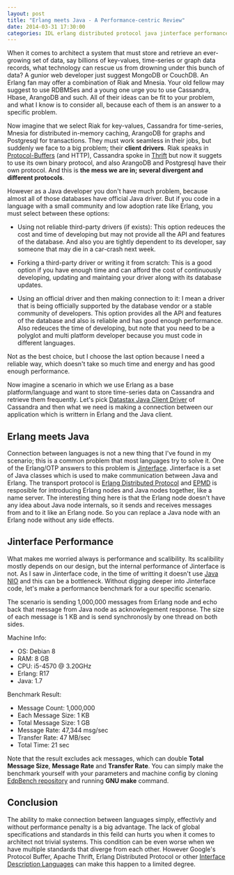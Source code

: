 ```yaml
---
layout: post
title: "Erlang meets Java - A Performance-centric Review"
date: 2014-03-31 17:30:00
categories: IDL erlang distributed protocol java jinterface performance benchmark database
---
```


When it comes to architect a system that must store and retrieve an ever-growing set of data, say billions of key-values, time-series or graph data records, what technology can rescue us from drowning under this bunch of data? A gunior web developer just suggest MongoDB or CouchDB. An Erlang fan may offer a combination of Riak and Mnesia. Your old fellow may suggest to use RDBMSes and a young one urge you to use Cassandra, Hbase, ArangoDB and such. All of their ideas can be fit to your problem, and what I know is to consider all, because each of them is an answer to a specific problem.

Now imagine that we select Riak for key-values, Cassandra for time-series, Mnesia for distributed in-memory caching, ArangoDB for graphs and Postgresql for transactions. They must work seamless in their jobs, but suddenly we face to a big problem; their **client drivers**. Riak speaks in [Protocol-Buffers](--link--) (and HTTP), Cassandra spoke in [Thrift](--link--) but now it suggets to use its own binary protocol, and also ArangoDB and Postgresql have their own protocol. And this is **the mess we are in; several divergent and different protocols**.

However as a Java developer you don't have much problem, because almost all of those databases have official Java driver. But if you code in a language with a small community and low adoption rate like Erlang, you must select between these options:

- Using not reliable third-party drivers (if exists):
This option redeuces the cost and time of developing but may not provide all the API and features of the database. And also you are tightly dependent to its developer, say someone that may die in a car-crash next week.

- Forking a third-party driver or writing it from scratch:
This is a good option if you have enough time and can afford the cost of continuously developing, updating and maintaing your driver along with its database updates.

- Using an official driver and then making connection to it:
I mean a driver that is being officially supported by the database vendor or a stable community of developers. This option provides all the API and features of the database and also is reliable and has good enough performance. Also redeuces the time of developing, but note that you need to be a polyglot and multi platform developer because you must code in different languages.

Not as the best choice, but I choose the last option because I need a reliable way, which doesn't take so much time and energy and has good enough performance. 

Now imagine a scenario in which we use Erlang as a base platform/language and want to store time-series data on Cassandra and retrieve them frequently. Let's pick [Datastax Java Client Driver](--link--) of Cassandra and then what we need is making a connection between our application which is writtern in Erlang and the Java client.

## Erlang meets Java

Connection between languages is not a new thing that I've found in my scenario; this is a common problem that most languages try to solve it. One of the Erlang/OTP answers to this problem is [Jinterface](--link--). Jinterface is a set of Java classes which is used to make communication between Java and Erlang. The transport protocol is [Erlang Distributed Protocol](--link--) and [EPMD](--link--) is resposible for introducing Erlang nodes and Java nodes together, like a name server. The interesting thing here is that the Erlang node doesn't have any idea about Java node internals, so it sends and receives messages from and to it like an Erlang node. So you can replace a Java node with an Erlang node without any side effects.

## Jinterface Performance

What makes me worried always is performance and scalibility. Its scalibility mostly depends on our design, but the internal performance of Jinterface is not. As I saw in Jinterface code, in the time of writting it doesn't use [Java NIO](--link--) and this can be a bottleneck. Without digging deeper into Jinterface code, let's make a performance benchmark for a our specific scenario.

The scenario is sending 1,000,000 messages from Erlang node and echo back that message from Java node as acknowlegement response. The size of each message is 1 KB and is send synchronosly by one thread on both sides.

Machine Info:

- OS: Debian 8
- RAM: 8 GB
- CPU: i5-4570 @ 3.20GHz
- Erlang: R17
- Java: 1.7

Benchmark Result:

- Message Count: 1,000,000
- Each Message Size: 1 KB
- Total Message Size: 1 GB
- Message Rate: 47,344 msg/sec
- Transfer Rate: 47 MB/sec
- Total Time: 21 sec

Note that the result excludes ack messages, which can double __Total Message Size__, __Message Rate__ and __Transfer Rate__.
You can simply make the benchmark yourself with your parameters and machine config by cloning [EdpBench repository](--link--) and running __GNU make__ command.

## Conclusion

The ability to make connection between languages simply, effectivly and without performance penalty is a big advantage. The lack of global specifications and standards in this feild can hurts you when it comes to architect not trivial systems. This condition can be even worse when we have multiple standards that diverge from each other.
However Google's Protocol Buffer, Apache Thrift, Erlang Distributed Protocol or other [Interface Description Languages](--link--) can make this happen to a limited degree.
